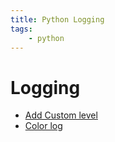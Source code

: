 ```yaml
---
title: Python Logging
tags:
    - python
---
```


# Logging

- [Add Custom level](custom_level.md)
- [Color log](color_log_by_level.md)